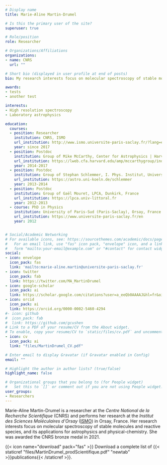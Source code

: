 ```yaml
---
# Display name
title: Marie-Aline Martin-Drumel

# Is this the primary user of the site?
superuser: true

# Role/position
role: Researcher

# Organizations/Affiliations
organizations:
- name: CNRS
  url: ""

# Short bio (displayed in user profile at end of posts)
bio: My research interests focus on molecular spectroscopy of stable molecules and reactive species, and its applications for astrophysics and physical-chemistry. 

awards:
- tests
- another test

interests:
- High resolution spectroscopy
- Laboratory astrophysics

education:
  courses:
  - position: Researcher
    institution: CNRS, ISMO
    url_institution: http://www.ismo.universite-paris-saclay.fr/?lang=en
    year: since 2017
  - position: Postdoc 
    institution: Group of Mike McCarthy, Center for Astrophysics | Harvard & Smithsonian
    url_institution: https://lweb.cfa.harvard.edu/amp/mccarthygroup/index.html
    year: 2014-2017
  - position: Postdoc 
    institution: Group of Stephan Schlemmer, I. Phys. Institut, University of Cologne, Germany
    url_institution: https://astro.uni-koeln.de/schlemmer
    year: 2013-2014
  - position: Postdoc 
    institution: Group of Gaël Mouret, LPCA, Dunkirk, France
    url_institution: https://lpca.univ-littoral.fr
    year: 2012-2013
  - course: PhD in Physics
    institution: University of Paris-Sud (Paris-Saclay), Orsay, France
    url_institution: https://www.universite-paris-saclay.fr/en
    year: 2012


# Social/Academic Networking
# For available icons, see: https://sourcethemes.com/academic/docs/page-builder/#icons
#   For an email link, use "fas" icon pack, "envelope" icon, and a link in the
#   form "mailto:your-email@example.com" or "#contact" for contact widget.
social:
- icon: envelope
  icon_pack: fas
  link: 'mailto:marie-aline.martin@universite-paris-saclay.fr'
- icon: twitter
  icon_pack: fab
  link: https://twitter.com/MA_MartinDrumel
- icon: google-scholar
  icon_pack: ai
  link: https://scholar.google.com/citations?user=a_eeQb0AAAAJ&hl=fr&oi=ao
- icon: orcid
  icon_pack: ai
  link: https://orcid.org/0000-0002-5460-4294
#- icon: github
#  icon_pack: fab
#  link: https://github.com/gcushen
# Link to a PDF of your resume/CV from the About widget.
# To enable, copy your resume/CV to `static/files/cv.pdf` and uncomment the lines below.
- icon: cv
  icon_pack: ai
  link: "files/MartinDrumel_CV.pdf"

# Enter email to display Gravatar (if Gravatar enabled in Config)
email: ""

# Highlight the author in author lists? (true/false)
highlight_name: false

# Organizational groups that you belong to (for People widget)
#   Set this to `[]` or comment out if you are not using People widget.
user_groups:
- Researchers
---
```


Marie-Aline Martin-Drumel is a researcher at the *Centre National de la Recherche Scientifique* (CNRS) and performs her research at the *Institut des Sciences Moléculaires d'Orsay* ([ISMO](http://www.ismo.universite-paris-saclay.fr/?lang=en)) in Orsay, France. Her research interests focus on molecular spectroscopy of stable molecules and reactive species, and its applications for astrophysics and physical-chemistry. She was awarded the CNRS bronze medal in 2021.


{{< icon name="download" pack="fas" >}} Download a complete list of {{< staticref "files/MartinDrumel_prodScientifique.pdf" "newtab" >}}publications{{< /staticref >}}.
